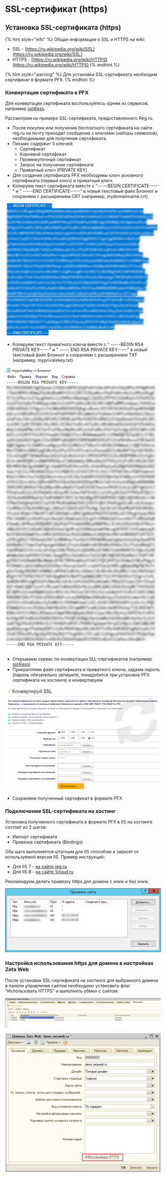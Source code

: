 # SSL-сертификат \(https\)

## Установка SSL-сертификата \(https\)

{% hint style="info" %}
Общая информация о SSL и HTTPS на wiki:

* SSL - [https://ru.wikipedia.org/wiki/SSL](https://ru.wikipedia.org/wiki/SSL)
* HTTPS - [https://ru.wikipedia.org/wiki/HTTPS](https://ru.wikipedia.org/wiki/HTTPS)
{% endhint %}

{% hint style="warning" %}
Для установки SSL-сертификата необходим сертификат в формате PFX.
{% endhint %}

### Конвертация сертификата в PFX

Для конвертации сертификата воспользуйтесь одним из сервисов, например [ssl4less](https://ssl4less.ru/ssl-tools/convert-certificate.html).

Рассмотрим на примере SSL-сертификата, предоставленного Reg.ru.

* После покупки или получения бесплатного сертификата на сайте reg.ru на почту приходит сообщение с ключами \(наборы символов\), необходимыми для получения сертификата.
* Письмо содержит 5 ключей:
  * Сертификат
  * Корневой сертификат
  * Промежуточный сертификат
  * Запрос на получение сертификата
  * Приватный ключ \(PRIVATE KEY\)
* Для создания сертификата PFX необходимы ключ основного сертификата \(первый ключ\) и приватный ключ.
* Копируем текст сертификата вместе с "-----BEGIN CERTIFICATE-----" и " -----END CERTIFICATE-----" в новый текстовый файл Блокнот и сохраняем с расширением CRT \(например, mydomainname.crt\)

![](../.gitbook/assets/image%20%2829%29.png)

* Копируем текст приватного ключа вместе с " -----BEGIN RSA PRIVATE KEY-----" и " ----- END RSA PRIVATE KEY-----" в новый текстовый файл Блокнот и сохраняем с расширением TXT \(например, myprivatekey.txt\)

![](../.gitbook/assets/image%20%28288%29.png)

* Открываем сервис по конвертации SLL-сертификатов \(например [ssl4less](https://ssl4less.ru/ssl-tools/convert-certificate.html)\)
* Прикрепляем файл сертификата и приватного ключа, задаем пароль \(пароль обязательно запишите, понадобится при установке PFX сертификата на хостинге\) и конвертируем

![](../.gitbook/assets/image%20%28325%29.png)

* Сохраняем полученный сертификат в формате PFX

### Подключение SSL-сертификата на хостинг

Установка полученного сертификата в формате PFX в IIS на хостинге состоит из 2 шагов:

* Импорт сертификата
* Привязка сертификата \(Bindings\)

Оба шага выполняется штатным для IIS способом и зависят от используемой версии IIS. Пример инструкций:

* Для IIS 7 - [на сайте reg.ru](https://www.reg.ru/support/ssl-sertifikaty/ustanovka-ssl-sertifikata/ustanovka-SSL-sertifikata-na-Microsoft-IIS-7)
* Для IIS 8 - [на сайте 1cloud.ru](https://1cloud.ru/help/ssl/installssliis)

Рекомендуем делать привязку https для домена с www и без www.

![](../.gitbook/assets/image%20%28133%29.png)

### Настройка использования https для домена в настройках Zeta Web

После установки SSL-сертификата на хостинге для выбранного домена в панели управления сайтом необходимо установить флаг "Использовать HTTPS" и выполнить обмен с сайтом.

![](../.gitbook/assets/image%20%28347%29.png)

![](../.gitbook/assets/image%20%2845%29.png)


